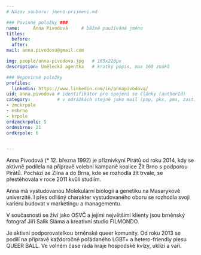 ```yaml
---
# Název souboru: jmeno-prijmeni.md

### Povinné položky ###
name:     Anna Pivodová  	# běžně používáné jméno
titles:
  before: 
  after:
mail: anna.pivodova@gmail.com

img: people/anna-pivodova.jpg   # 165x220px
description: Umělecká agentka 	# kratký popis, max 160 znaků

### Nepovinné položky
profiles:
  linkedin: https://www.linkedin.com/in/annapivodova/
uid: anna.pivodova # identifikátor pro spojení se články (authorId)
category:          # v odrážkách stejně jako mail (psp, pks, pms, zast)
- zmckrpole	
- msbrno
- krpole
ordzmckrpole: 5
ordmsbrno: 21
ordkrpole: 6


---
```


Anna Pivodová (\* 12. března 1992) je příznivkyní Pirátů od roku 2014, kdy se aktivně podílela na přípravě volební kampaně koalice Žít Brno s podporou Pirátů. Pochází ze Zlína a do Brna, kde se rozhodla žít trvale, se přestěhovala v roce 2011 kvůli studiím.

Anna má vystudovanou Molekulární biologii a genetiku na Masarykově univerzitě. I přes odlišný charakter vystudovaného oboru se rozhodla svoji kariéru budovat v marketingu a managementu.

V současnosti se živí jako OSVČ a jejími největšími klienty jsou brněnský fotograf Jiří Salik Sláma a kreativní studio FILMONDO.

Je aktivní podporovatelkou brněnské queer komunity. Od roku 2013 se podílí na přípravě každoročně pořádaného LGBT+ a hetero-friendly plesu QUEER BALL.
Ve volném čase ráda hraje hospodské kvízy, uklízí a vaří.
